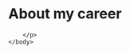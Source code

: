 <html>
    <head>
        <title>Nadia Morjane's blog - About my career</title>
        <meta name="description" content="">
    </head>
    <body>
        <h1>About my career</h1>
        <p>
            
        </p>
    </body>
</html>

